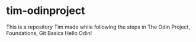# tim-odinproject
This is a repository Tim made while following the steps in The Odin Project, Foundations, Git Basics
Hello Odin!